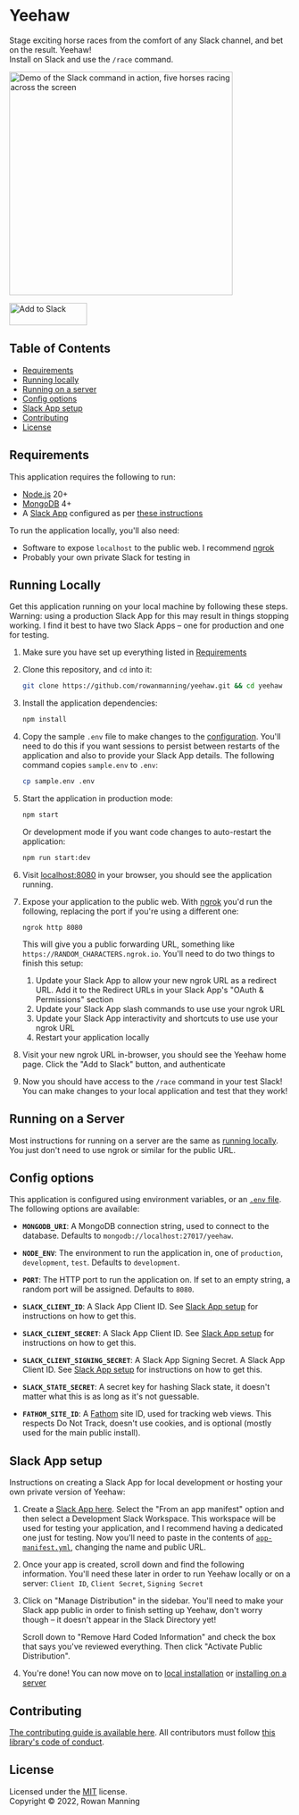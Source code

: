 
# Yeehaw

Stage exciting horse races from the comfort of any Slack channel, and bet on the result. Yeehaw!<br/>
Install on Slack and use the `/race` command.

<img src="https://rowanmanning.github.io/yeehaw/demo.gif" alt="Demo of the Slack command in action, five horses racing across the screen" width="400"/>

<a href="https://yeehaw.rowanmanning.com/slack/install"><img alt="Add to Slack" height="40" width="139" src="https://platform.slack-edge.com/img/add_to_slack.png" srcset="https://platform.slack-edge.com/img/add_to_slack.png 1x, https://platform.slack-edge.com/img/add_to_slack@2x.png 2x"/></a>


## Table of Contents

  * [Requirements](#requirements)
  * [Running locally](#running-locally)
  * [Running on a server](#running-on-a-server)
  * [Config options](#config-options)
  * [Slack App setup](#slack-app-setup)
  * [Contributing](#contributing)
  * [License](#license)


## Requirements

This application requires the following to run:

  * [Node.js](https://nodejs.org/) 20+
  * [MongoDB](https://www.mongodb.com/) 4+
  * A [Slack App](https://api.slack.com/start/overview) configured as per [these instructions](#slack-app-setup)

To run the application locally, you'll also need:

  * Software to expose `localhost` to the public web. I recommend [ngrok](https://ngrok.com/)
  * Probably your own private Slack for testing in


## Running Locally

Get this application running on your local machine by following these steps. Warning: using a production Slack App for this may result in things stopping working. I find it best to have two Slack Apps – one for production and one for testing.

  1. Make sure you have set up everything listed in [Requirements](#requirements)

  2. Clone this repository, and `cd` into it:

        ```sh
        git clone https://github.com/rowanmanning/yeehaw.git && cd yeehaw
        ```

  3. Install the application dependencies:

        ```sh
        npm install
        ```

  4. Copy the sample `.env` file to make changes to the [configuration](#config-options). You'll need to do this if you want sessions to persist between restarts of the application and also to provide your Slack App details. The following command copies `sample.env` to `.env`:

        ```sh
        cp sample.env .env
        ```

  5. Start the application in production mode:

        ```sh
        npm start
        ```

        Or development mode if you want code changes to auto-restart the application:

        ```sh
        npm run start:dev
        ```

  6. Visit [localhost:8080](http://localhost:8080/) in your browser, you should see the application running.

  7. Expose your application to the public web. With [ngrok](https://ngrok.com/) you'd run the following, replacing the port if you're using a different one:

        ```
        ngrok http 8080
        ```

        This will give you a public forwarding URL, something like `https://RANDOM_CHARACTERS.ngrok.io`. You'll need to do two things to finish this setup:

        1. Update your Slack App to allow your new ngrok URL as a redirect URL. Add it to the Redirect URLs in your Slack App's "OAuth & Permissions" section
        2. Update your Slack App slash commands to use use your ngrok URL
        3. Update your Slack App interactivity and shortcuts to use use your ngrok URL
        5. Restart your application locally

  8. Visit your new ngrok URL in-browser, you should see the Yeehaw home page. Click the "Add to Slack" button, and authenticate

  9. Now you should have access to the `/race` command in your test Slack! You can make changes to your local application and test that they work!


## Running on a Server

Most instructions for running on a server are the same as [running locally](#running-locally). You just don't need to use ngrok or similar for the public URL.

## Config options

This application is configured using environment variables, or an [`.env` file](https://github.com/motdotla/dotenv). The following options are available:

  - **`MONGODB_URI`**: A MongoDB connection string, used to connect to the database. Defaults to `mongodb://localhost:27017/yeehaw`.

  - **`NODE_ENV`**: The environment to run the application in, one of `production`, `development`, `test`. Defaults to `development`.

  - **`PORT`**: The HTTP port to run the application on. If set to an empty string, a random port will be assigned. Defaults to `8080`.

  - **`SLACK_CLIENT_ID`**: A Slack App Client ID. See [Slack App setup](#slack-app-setup) for instructions on how to get this.

  - **`SLACK_CLIENT_SECRET`**: A Slack App Client ID. See [Slack App setup](#slack-app-setup) for instructions on how to get this.

  - **`SLACK_CLIENT_SIGNING_SECRET`**: A Slack App Signing Secret. A Slack App Client ID. See [Slack App setup](#slack-app-setup) for instructions on how to get this.

  - **`SLACK_STATE_SECRET`**: A secret key for hashing Slack state, it doesn't matter what this is as long as it's not guessable.

  - **`FATHOM_SITE_ID`**: A [Fathom](https://usefathom.com/) site ID, used for tracking web views. This respects Do Not Track, doesn't use cookies, and is optional (mostly used for the main public install).


## Slack App setup

Instructions on creating a Slack App for local development or hosting your own private version of Yeehaw:

  1. Create a [Slack App here](https://api.slack.com/apps). Select the "From an app manifest" option and then select a Development Slack Workspace. This workspace will be used for testing your application, and I recommend having a dedicated one just for testing. Now you'll need to paste in the contents of [`app-manifest.yml`](./app-manifest.yml), changing the name and public URL.

  2. Once your app is created, scroll down and find the following information. You'll need these later in order to run Yeehaw locally or on a server: `Client ID`, `Client Secret`, `Signing Secret`

  8. Click on "Manage Distribution" in the sidebar. You'll need to make your Slack app public in order to finish setting up Yeehaw, don't worry though – it doesn't appear in the Slack Directory yet!

      Scroll down to "Remove Hard Coded Information" and check the box that says you've reviewed everything. Then click "Activate Public Distribution".

  9. You're done! You can now move on to [local installation](#running-locally) or [installing on a server](#running-on-a-server)


## Contributing

[The contributing guide is available here](docs/contributing.md). All contributors must follow [this library's code of conduct](docs/code_of_conduct.md).


## License

Licensed under the [MIT](LICENSE) license.<br/>
Copyright &copy; 2022, Rowan Manning
